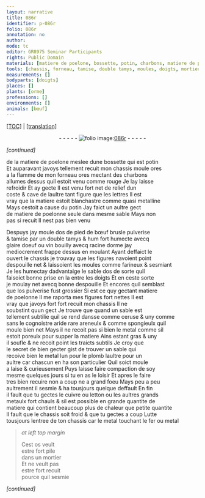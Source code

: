 ```yaml
---
layout: narrative
title: 086r
identifier: p-086r
folio: 086r
annotation: no
author:
mode: tc
editor: GR8975 Seminar Participants
rights: Public Domain
materials: [matiere de poelone, bossette, potin, charbons, matiere de poelonne, os de pied de bœuf brusle pulverise, glaire doeuf, vin bouilly avecq racine dorme, sable dos, os pulverise, ceruse, areneulx, metal, plomb, cuivre, letton, grands metaulx, Lutte, fer, os]
tools: [chassis, forneau, tamise, double tamys, moules, doigts, mortier]
measurements: []
bodyparts: [doigts]
places: []
plants: [orme]
professions: []
environments: []
animals: [bœuf]
---
```


<p><a href="{{ site.baseurl }}/diplomatic/">[TOC]</a> | <a href="{{ site.baseurl }}/texts/p-086r_tl/" target="_blank">[translation]</a></p><div class="folio" align="center">- - - - - <a href="http://gallica.bnf.fr/ark:/12148/btv1b10500001g/f177.image" target="_blank"><img src="https://cu-mkp.github.io/2017-workshop-edition/assets/photo-icon.png" alt="folio image: " style="display:inline-block; margin-bottom:-3px;"/>086r</a> - - - - - </div>  
 
*[continued]*
  
de la <span class="m">matiere de poelone</span> meslee dune <span class="m">bossette</span> qui est <span class="m">potin</span><br/> Et auparavant javoys tellem<span class="exp">ent</span> recuit mon <span class="tl">chassis</span> moule ores<br/> a la flamme de mon <span class="tl">forneau</span> ores mectant des <span class="m">charbons</span><br/> allumes dessus quil estoit venu co<span class="exp">mm</span>e rouge Je lay laisse<br/> refroidir Et ay gecte Il est venu fort net de relief dun<br/> coste & cave de laultre tant figure que les l<span class="exp">ett</span>res Il est<br/> vray que la matiere estoit blanchastre co<span class="exp">mm</span>e quasi metalline<br/> Mays cestoit a cause du <span class="m">potin</span> Jay faict un aultre gect<br/> de <span class="m">matiere de poelonne</span> seule dans mesme sable Mays non<br/> pas si recuit Il nest pas bien venu
 
Despuys jay moule d<span class="m">os de pied de <span class="al">bœuf</span> brusle pulverise</span><br/> & <span class="tl">tamise</span> par un <span class="tl">double tamys</span> & <span class="del">hum</span> <span class="del">fort</span> humecte avecq<br/> <span class="m">glaire doeuf</span> ou <span class="m">vin bouilly avecq racine d<span class="pa">orme</span></span> jay<br/> mediocrem<span class="exp">ent</span> frappe dessus en moulant Ayant <span class="del">deffaict le</span><br/> ouvert le <span class="tl">chassis</span> je trouvay que les figures navoient point<br/> despouille net & laissoient les <span class="tl">moules</span> co<span class="exp">mm</span>e farineux & sesmiant<br/> Je <span class="del">les</span> humectay dadvantaige le <span class="m">sable dos</span> de sorte quil<br/> faisoict bonne prise <span class="del">en la</span> entre les <span class="tl"><span class="bp">doigts</span></span> Et en ceste sorte<br/> je moulay net avecq bonne despouille Et encores quil semblast<br/> que l<span class="m">os pulverise</span> fust grossier Si est ce quy gectant <span class="m">matiere<br/> de poelonne</span> Il me raporta mes figures fort nettes Il est<br/> vray que javoys fort fort recuit mon <span class="tl">chassis</span> Il ne<br/> soubstint quun gect Je trouve que quand un sable est<br/> tellement subtilie quil se rend dansse co<span class="exp">mm</span>e <span class="m">ceruse</span> & uny <span class="del">co<span class="exp">mm</span>e</span><br/> sans le cognoistre aride rare <span class="m">areneulx</span> & co<span class="exp">mm</span>e spongieulx quil<br/> moule bien net Mays il ne recoit pas si bien le <span class="m">metal</span> co<span class="exp">mm</span>e sil<br/> estoit poreulx pour supper la matiere Ains estant gras & uny<br/> il soufle & ne recoit point les traicts subtils Je croy que<br/> le secret de bien gecter gist de trouver un sable qui<br/> recoive bien le <span class="m">metal</span> lun pour le <span class="m">plomb</span> laultre pour un<br/> aultre car chascun en ha son particulier Quil soict moule<br/> a laise & curieusement Puys laisse faire compaction de soy<br/> mesme quelques jours si tu en as le loisir Et apres le faire<br/> tres bien recuire non a coup ne a grand foeu Mays peu a peu<br/> aultrem<span class="exp">ent</span> il sesmie & ha tousjours quelque deffault En fin<br/> il fault que tu gectes le <span class="m">cuivre</span> ou <span class="m">letton</span> ou les aultres <span class="m">grands<br/> metaulx</span> fort chauls & sil est possible en grande quantite de<br/> matiere qui contient beaucoup plus de chaleur que petite quantite<br/> Il fault que le <span class="tl">chassis</span> soit froid & que tu gectes a coup <span class="m">Lutte</span><br/> tousjours lentree de ton <span class="tl">chassis</span> car le <span class="m">metal</span> touchant le <span class="m">fer</span> ou <span class="m">metal</span>
 
> *at left top margin*
> 
> 
>   Cest <span class="m">os</span> veult<br/> estre fort pile<br/> dans un <span class="tl">mortier</span><br/> Et ne veult pas<br/> estre fort recuit<br/> pource quil sesmie
 
*[continued]*
 
